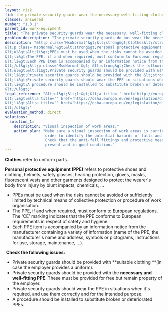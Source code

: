 ```yaml
---
layout: risk
fid: the-private-security-guards-wear-the-necessary-well-fitting-clothes-and-ppe-in-accordance-with-their-duty
classes: answered
number: "1.3.1"
parent_id: work-equipment
title: "The private security guards wear the necessary, well-fitting clothes and PPE, in accordance with their duty."
problem_description: "The private security guards do not wear the necessary, well-fitting clothes and PPE, in accordance with their duty"
description: "&lt;p class='MsoNormal'&gt;&lt;strong&gt;Clothes&lt;/strong&gt; refer to uniform parts.&lt;/p&gt;&amp;#13;
&lt;p class='MsoNormal'&gt;&lt;strong&gt;Personal protective equipment (PPE)&lt;/strong&gt; refers to protective shoes and clothing, helmets, safety glasses, hearing protection, gloves, masks, fluorescent vests and other garments designed to protect the wearer's body from injury by blunt impacts, chemicals, ...&lt;/p&gt;&amp;#13;
&lt;ul&gt;&lt;li&gt;PPEs must be used when the risks cannot be avoided or sufficiently limited by technical means of collective protection or procedure of work organisation.&lt;/li&gt;&amp;#13;
&lt;li&gt;The PPE, if and when required, must conform to European regulations. The 'CE' marking indicates that the PPE conforms to European requirements in respect of safety and hygiene. &lt;/li&gt;&amp;#13;
&lt;li&gt;Each PPE item is accompanied by an information notice from the manufacturer containing a variety of information (name of the PPE, the manufacturer´s name and address, symbols or pictograms, instructions for use, storage, maintenance, ...).&lt;/li&gt;&amp;#13;
&lt;/ul&gt;&lt;p class='MsoNormal'&gt; &lt;strong&gt;Check the following issues:&lt;/strong&gt;&lt;/p&gt;&amp;#13;
&lt;ul&gt;&lt;li&gt;Private security guards should be provided with &lt;strong&gt;suitable clothing &lt;/strong&gt;(in case the employer provides a uniform).&lt;/li&gt;&amp;#13;
&lt;li&gt;Private security guards should be provided with the &lt;strong&gt;necessary and well-fitting PPE&lt;/strong&gt;. These must be provided for free but remain property of the employer.&lt;/li&gt;&amp;#13;
&lt;li&gt;Private security guards should wear the PPE in situations when it´s required, and use them correctly and for the intended purpose.&lt;/li&gt;&amp;#13;
&lt;li&gt;A procedure should be installed to substitute broken or deteriorated PPEs.&lt;/li&gt;&amp;#13;
&lt;/ul&gt;"
legal_reference: "&lt;ul&gt;&lt;li&gt;&lt;a title='' href='http://europa.eu/legislation_summaries/employment_and_social_policy/health_hygiene_safety_at_work/c11113_en.htm' rel='nofollow' target='_blank'&gt;89/391/CEE Implementing measures to improve the health and safety of workers (framework directive).&lt;/a&gt;&lt;/li&gt;&amp;#13;
&lt;li&gt;&lt;a title='' href='https://osha.europa.eu/en/legislation/directives/workplaces-equipment-signs-personal-protective-equipment/osh-directives/4' rel='nofollow' target='_blank'&gt;89/656/CEE Directive on minimum health and safety requirements for workers using personal protective equipment at work.&lt;/a&gt;&lt;/li&gt;&amp;#13;
&lt;li&gt;&lt;a title='' href='https://osha.europa.eu/en/legislation/directives/workplaces-equipment-signs-personal-protective-equipment/osh-directives/2' rel='nofollow' target='_blank'&gt;89/654/EEC Directive on the minimum safety and health requirements for the workplace.&lt;/a&gt;&lt;/li&gt;&amp;#13;
&lt;/ul&gt;"
evaluation_method: direct
solutions:
  solution_1:
    description: "Visual inspection of work areas."
    action_plan: "Make sure a visual inspection of work areas is carried out in
                  order to identify the potential hazards of falls and slips.
                  Check that the anti-fall fittings and protective measures are
                  present and in good condition."
---
```

**Clothes** refer to uniform parts.

**Personal protective equipment (PPE)** refers to protective shoes and clothing, helmets, safety glasses, hearing protection, gloves, masks, fluorescent vests and other garments designed to protect the wearer's body from injury by blunt impacts, chemicals, ...

  * PPEs must be used when the risks cannot be avoided or sufficiently limited by technical means of collective protection or procedure of work organisation.
  * The PPE, if and when required, must conform to European regulations. The 'CE' marking indicates that the PPE conforms to European requirements in respect of safety and hygiene. 
  * Each PPE item is accompanied by an information notice from the manufacturer containing a variety of information (name of the PPE, the manufacturer´s name and address, symbols or pictograms, instructions for use, storage, maintenance, ...).

 **Check the following issues:**

  * Private security guards should be provided with **suitable clothing **(in case the employer provides a uniform).
  * Private security guards should be provided with the **necessary and well-fitting PPE**. These must be provided for free but remain property of the employer.
  * Private security guards should wear the PPE in situations when it´s required, and use them correctly and for the intended purpose.
  * A procedure should be installed to substitute broken or deteriorated PPEs.


